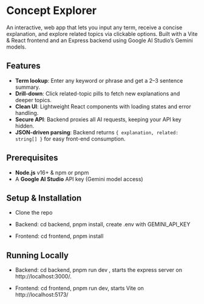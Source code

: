 # Concept Explorer

An interactive, web app that lets you input any term, receive a concise explanation, and explore related topics via clickable options. Built with a Vite & React frontend and an Express backend using Google AI Studio’s Gemini models.


## Features

- **Term lookup**: Enter any keyword or phrase and get a 2–3 sentence summary.
- **Drill-down**: Click related-topic pills to fetch new explanations and deeper topics.
- **Clean UI**: Lightweight React components with loading states and error handling.
- **Secure API**: Backend proxies all AI requests, keeping your API key hidden.
- **JSON-driven parsing**: Backend returns `{ explanation, related: string[] }` for easy front-end consumption.


## Prerequisites

- **Node.js** v16+ & npm or pnpm  
- A **Google AI Studio** API key (Gemini model access)  



## Setup & Installation

- Clone the repo 

- Backend: cd backend, pnpm install, create .env with GEMINI_API_KEY
- Frontend: cd frontend, pnpm install


## Running Locally
- Backend: cd backend, pnpm run dev , starts the express server on http://localhost:3000/.

- Frontend: cd frontend, pnpm run dev, starts Vite on http://localhost:5173/